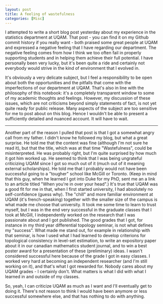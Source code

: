 ```yaml
---
layout: post
title: A feeling of wastefulness
categories: [Misc]
---
```


I attempted to write a short blog post yesterday about my experience in the statistics department at UQAM. That post - you can find it on my Github commit history if you really want - both praised some great people at UQAM and expressed a negative feeling that I have regarding our department. The negative feeling comes from how I think we too often fail in properly supporting students and in helping them achieve their full potential. I have personally been very lucky, but it's been quite a ride and certainly not everybody would strive in the kind of environment that I evolved in.

<!--more-->

It's obviously a very delicate subject, but I feel a responsibility to be open about both the opportunities and the pitfalls that come with the imperfections of our department at UQAM. That's also in line with the philosophy of this notebook: it's a completely transparent window to some of my academic thoughts and feelings. However, my discussion of these issues, which are not criticisms beyond simply statements of fact, is not yet quite ready for public release. Many aspects of the subject are too sensitive for me to post about on this blog. Hence I wouldn't be able to present a sufficiently detailed and nuanced account. It will have to wait.

---

Another part of the reason I pulled that post is that I got a somewhat angry call from my father. I didn't know he followed my blog, but what a great surprise. He told me that the content was fine (although I'm not sure he read it), but that the title, which was at that time "Wastefulness", could be misinterpreted. He was probably right, but I'm quite surprised by how much it got him worked up. He seemed to think that I was being ungrateful criticizing UQAM since I got so much out of it (much out of it meaning external scholarships). He told me that I probably would not have been successful going to a "tougher" school like McGill or Toronto. (Keep in mind that this guy, when he learned I got into Duke for my PhD, sent me an a link to an article titled "When you're in over your head".) It's true that UQAM was a good fit for me in that, when I first started university, I had absolutely no self-confidence (guess why). The "chill" and more familiar environment at UQAM (it's french-speaking) together with the smaller size of the campus is what made me choose that university. It took me some time to learn to trust myself, but I was in the end very successful in the graduate classes that I took at McGill, I independently worked on the research that I was passionate about and I got published. The good grades that I got, for instance in my third year differential topology seminar, is not what defines my "success". What made me stand out, for example in relationship with that seminar, is how I used what I had learned to develop criterions for topological consistency in level-set estimation, to write an expository paper about it in our canadian mathematics student journal, and to win a best poster award for a presentation of these (preliminary) ideas. I wasn't considered successful here because of the grade I got in easy classes. I worked very hard at becoming an independent researcher (and I'm still working on it), and that's what I got rewarded for. Nobody cares about my UQAM grades - I certainly don't. What matters is what I did with what I learned in and outside of my classes. 

So, yeah, I can criticize UQAM as much as I want and I'll eventually get to doing it. There's not reason to think I would have been anymore or less successful somewhere else, and that has nothing to do with anything.